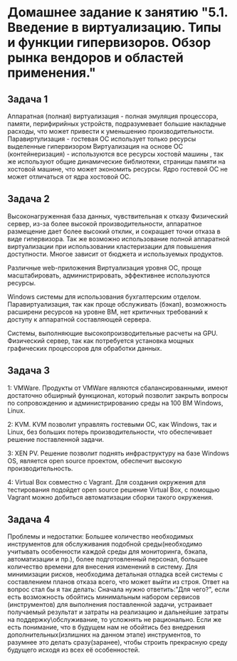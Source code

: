 # Домашнее задание к занятию "5.1. Введение в виртуализацию. Типы и функции гипервизоров. Обзор рынка вендоров и областей применения."


## Задача 1
 Аппаратная (полная) виртуализация - полная эмуляция процессора, памяти, перифирийных устройств, подразумевает большие накладные расходы, что может привести к уменьшению производительности.
 Паравиртулизация - гостевая ОС использует только ресурсы выделенные гипервизором
 Виртуализация на основе ОС (контейнеризация) - используются все ресурсы хостовй машины , так же используют общие динамические библиотеки, страницы  памяти на хостовой машине, что может экономить ресурсы. Ядро гостевой ОС не может отличаться от ядра хостовой ОС.

## Задача 2
Высоконагруженная база данных, чувствительная к отказу
Физический сервер, из-за более высокой производительности, аппаратное размещение дает более высокий отклик, и сокращает точки отказа в виде гипервизора. Так же возможно использование полной аппаратной виртуализации при использовании кластеризации для повышения доступности. Многое зависит от бюджета и используемых продуктов.

Различные web-приложения
Виртуализация уровня ОС, проще масштабировать, администрировать, эффективнее используются ресурсы.

Windows системы для использования бухгалтерским отделом.
Паравиртуализация, так как проще обслуживать (бэкап), возможность расширени ресурсов на уровне ВМ, нет критичных требований к доступу к аппаратной составляющей сервера.

Системы, выполняющие высокопроизводительные расчеты на GPU.
Физический сервер, так как потребуется установка мощных графических процессоров для обработки данных.

## Задача 3
1: VMWare. Продукты от VMWare являются сбалансированными, имеют достаточно обширный функционал, который позволит закрыть вопросы по сопровождению и администрированию среды на 100 ВМ Windows, Linux.

2: KVM. KVM позволит управлять гостевыми ОС, как Windows, так и Linux, без больших потерь производительности, что обеспечивает решение поставленной задачи.

3: XEN PV. Решение позволит поднять инфраструктуру на базе Windows OS, является open source проектом, обеспечит высокую производительность.

4: Virtual Box совместно с Vagrant. Для создания окружения для тестирования подойдет open source решение Virtual Box, с помощью Vagrant можно добиться автоматизации сборки такого окружения.

## Задача 4
Проблемы и недостатки: Большее количество необходимых инструментов для обслуживания подобной среды(необходимо учитывать особенности каждой среды для мониторинга, бэкапа, автоматизации и пр.), более подготовленный персонал, большее количество времени для внесения изменений в систему.
Для минимизации рисков, необходима детальная отладка всей системы с составлением планов отказа всего, что может выйти из строя. 
Ответ на вопрос стал бы я так делать: Сначала нужно ответить:"Для чего?", если есть возможность обойтись минимальным набором сервисов (инструментов) для выполнения поставленной задачи, устраивает получаемый результат и затраты на реализацию и дальнейшие затраты на поддержку\обслуживание, то усложнять не рационально. Если же есть понимание, что в будущем нам не обойтись без внедрения дополнительных(излишних на данном этапе) инструментов, то разумнее это делать сразу(заранее), чтобы строить прекрасную среду будущего исходя из всех её особенностей.
